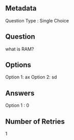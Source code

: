 ## Metadata
Question Type : Single Choice

## Question
what is RAM?

## Options
Option 1: ax
Option 2: sd

## Answers
Option 1 : 0

## Number of Retries
1

